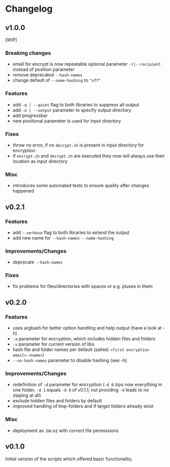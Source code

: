 # Changelog

## v1.0.0

\[WIP]

### Breaking changes

-   email for encrypt is now repeatable optional parameter `-r|--recipient` instead of position parameter
-   remove deprecated `--hash-names`
-   change default of `--name-hashing` to `"off"`

### Features

-   add `-q | --quiet` flag to both libraries to suppress all output
-   add `-o | --output` parameter to specify output directory
-   add progressbar
-   new positional parameter is used for input directory

### Fixes

-   throw no error, if no `decrypt.sh` is present in input directory for encryption
-   if `encrypt.sh` and `decrypt.sh` are executed they now will always use their location as input directory

### Misc

-   introduces some automated tests to ensure quality after changes happened

## v0.2.1

### Features

-   add `--verbose` flag to both libraries to extend the output
-   add new name for `--hash-names`: `--name-hashing`

### Improvements/Changes

-   deprecate `--hash-names`

### Fixes

-   fix problems for files/directories with spaces or e.g. pluses in them

## v0.2.0

### Features

-   uses argbash for better option handling and help output (have a look at -h)
-   `-a` parameter for encryption, which includes hidden files and folders
-   `-v` parameter for current version of libs
-   hash file and folder names per default (salted: `<first encryption email>-<name>`)
-   `--no-hash-names` parameter to disable hashing (see -h)

### Improvements/Changes

-   redefinition of `-d` parameter for encryption (`-d 0` zips now everything in one folder, `-d 1` equals `-d 0` of v0.1.1; not providing `-d` leads to no zipping at all)
-   exclude hidden files and folders by default
-   improved handling of tmp-folders and if target folders already exist

### Misc

-   deployment as .tar.xz with correct file permissions

## v0.1.0

Initial version of the scripts which offered basic functionality.

